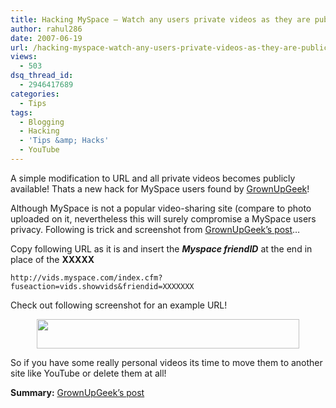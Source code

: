 ```yaml
---
title: Hacking MySpace – Watch any users private videos as they are public!
author: rahul286
date: 2007-06-19
url: /hacking-myspace-watch-any-users-private-videos-as-they-are-public/
views:
  - 503
dsq_thread_id:
  - 2946417689
categories:
  - Tips
tags:
  - Blogging
  - Hacking
  - 'Tips &amp; Hacks'
  - YouTube
---
```

A simple modification to URL and all private videos becomes publicly available! Thats a new hack for MySpace users found by <a href="http://grownupgeek.com/" onclick="_gaq.push(['_trackEvent', 'outbound-article', 'http://grownupgeek.com/', 'GrownUpGeek']);" target="_blank">GrownUpGeek</a>!

Although MySpace is not a popular video-sharing site (compare to photo uploaded on it, nevertheless this will surely compromise a MySpace users privacy. Following is trick and screenshot from <a href="http://grownupgeek.com/myspace-private-profile-video" onclick="_gaq.push(['_trackEvent', 'outbound-article', 'http://grownupgeek.com/myspace-private-profile-video', 'GrownUpGeek&#8217;s post']);" target="_blank">GrownUpGeek&#8217;s post</a>&#8230;

Copy following URL as it is and insert the ***Myspace friendID*** at the end in place of the **XXXXX**

`http://vids.myspace.com/index.cfm?fuseaction=vids.showvids&friendid=XXXXXXX`

Check out following screenshot for an example URL!

<div style="text-align: center">
  <img class="wp-image-57426" src="http://grownupgeek.com/images/fid.jpg" border="0" height="47" width="420" />
</div>

So if you have some really personal videos its time to move them to another site like YouTube or delete them at all!

**Summary:** <a href="http://grownupgeek.com/myspace-private-profile-video" onclick="_gaq.push(['_trackEvent', 'outbound-article', 'http://grownupgeek.com/myspace-private-profile-video', 'GrownUpGeek&#8217;s post']);" target="_blank">GrownUpGeek&#8217;s post</a>
